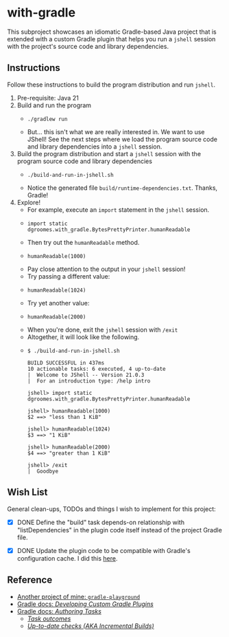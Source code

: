 # with-gradle

This subproject showcases an idiomatic Gradle-based Java project that is extended with a custom Gradle plugin that helps
you run a `jshell` session with the project's source code and library dependencies.


## Instructions

Follow these instructions to build the program distribution and run `jshell`.

1. Pre-requisite: Java 21
2. Build and run the program
   - ```shell
     ./gradlew run
     ```
   - But... this isn't what we are really interested in. We want to use JShell! See the next steps where we load the program source code and library dependencies into a `jshell` session.
3. Build the program distribution and start a `jshell` session with the program source code and library dependencies
   - ```shell
     ./build-and-run-in-jshell.sh
     ```
   - Notice the generated file `build/runtime-dependencies.txt`. Thanks, Gradle!
4. Explore!
   - For example, execute an `import` statement in the `jshell` session.
   - ```text
     import static dgroomes.with_gradle.BytesPrettyPrinter.humanReadable
     ```
   - Then try out the `humanReadable` method.
   - ```text
     humanReadable(1000)
     ```
   - Pay close attention to the output in your `jshell` session! 
   - Try passing a different value:
   - ```text
     humanReadable(1024)
     ```
   - Try yet another value:
   - ```text
     humanReadable(2000)
     ```
   - When you're done, exit the `jshell` session with `/exit`
   - Altogether, it will look like the following.
   - ```text
     $ ./build-and-run-in-jshell.sh
     
     BUILD SUCCESSFUL in 437ms
     10 actionable tasks: 6 executed, 4 up-to-date
     |  Welcome to JShell -- Version 21.0.3
     |  For an introduction type: /help intro
     
     jshell> import static dgroomes.with_gradle.BytesPrettyPrinter.humanReadable
     
     jshell> humanReadable(1000)
     $2 ==> "less than 1 KiB"
     
     jshell> humanReadable(1024)
     $3 ==> "1 KiB"
     
     jshell> humanReadable(2000)
     $4 ==> "greater than 1 KiB"
     
     jshell> /exit
     |  Goodbye
     ```


## Wish List

General clean-ups, TODOs and things I wish to implement for this project:

- [x] DONE Define the "build" task depends-on relationship with "listDependencies" in the plugin code itself instead of the project
  Gradle file.
- [x] DONE Update the plugin code to be compatible with Gradle's configuration cache. I did this [here](https://github.com/dgroomes/rocksdb-playground/commit/5cbf6d29b14855e88262d2412066f2a9e03d7297).


## Reference

- [Another project of mine: `gradle-playground`](https://github.com/dgroomes/gradle-playground/tree/main/plugin)
- [Gradle docs: *Developing Custom Gradle Plugins*](https://docs.gradle.org/current/userguide/custom_plugins.html)
- [Gradle docs: *Authoring Tasks*](https://docs.gradle.org/current/userguide/more_about_tasks.html)
  - [*Task outcomes*](https://docs.gradle.org/current/userguide/more_about_tasks.html#sec:task_outcomes)
  - [*Up-to-date checks (AKA Incremental Builds)*](https://docs.gradle.org/current/userguide/more_about_tasks.html#sec:up_to_date_checks)
